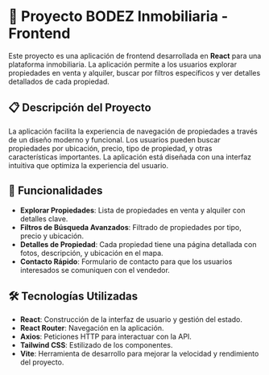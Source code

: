 # 🏡 Proyecto BODEZ Inmobiliaria - Frontend

Este proyecto es una aplicación de frontend desarrollada en **React** para una plataforma inmobiliaria. La aplicación permite a los usuarios explorar propiedades en venta y alquiler, buscar por filtros específicos y ver detalles detallados de cada propiedad.

## 📋 Descripción del Proyecto

La aplicación facilita la experiencia de navegación de propiedades a través de un diseño moderno y funcional. Los usuarios pueden buscar propiedades por ubicación, precio, tipo de propiedad, y otras características importantes. La aplicación está diseñada con una interfaz intuitiva que optimiza la experiencia del usuario.

## 🚀 Funcionalidades

- **Explorar Propiedades**: Lista de propiedades en venta y alquiler con detalles clave.
- **Filtros de Búsqueda Avanzados**: Filtrado de propiedades por tipo, precio y ubicación.
- **Detalles de Propiedad**: Cada propiedad tiene una página detallada con fotos, descripción, y ubicación en el mapa.
- **Contacto Rápido**: Formulario de contacto para que los usuarios interesados se comuniquen con el vendedor.

## 🛠️ Tecnologías Utilizadas

- **React**: Construcción de la interfaz de usuario y gestión del estado.
- **React Router**: Navegación en la aplicación.
- **Axios**: Peticiones HTTP para interactuar con la API.
- **Tailwind CSS**: Estilizado de los componentes.
- **Vite**: Herramienta de desarrollo para mejorar la velocidad y rendimiento del proyecto.
